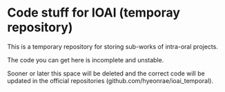 # Code stuff for IOAI (temporay repository)

This is a temporary repository for storing sub-works of intra-oral projects.

The code you can get here is incomplete and unstable.

Sooner or later this space will be deleted and the correct code will be updated in the official repositories (github.com/hyeonrae/ioai_temporal).
